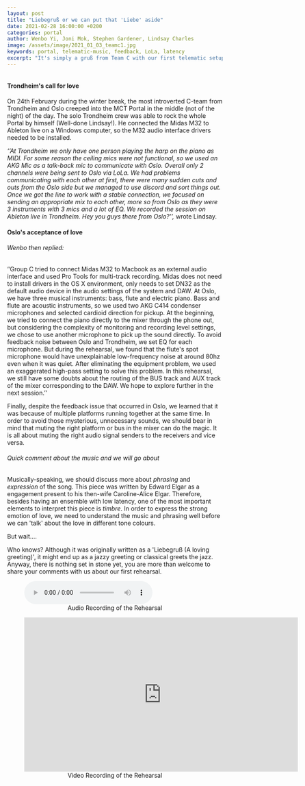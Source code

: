 ```yaml
---
layout: post
title: "Liebegruß or we can put that 'Liebe' aside"
date: 2021-02-28 16:00:00 +0200
categories: portal
author: Wenbo Yi, Joni Mok, Stephen Gardener, Lindsay Charles
image: /assets/image/2021_01_03_teamc1.jpg
keywords: portal, telematic-music, feedback, LoLa, latency
excerpt: "It's simply a gruß from Team C with our first telematic setup."
---
```


<figure style="float: auto">
   <img src="/assets/image/2021_01_03_teamc1.jpg" alt="" title="" width="auto"/> <figcaption></figcaption>
</figure>

#### Trondheim's call for love

On 24th February during the winter break,  the most introverted C-team from Trondheim and Oslo creeped into the MCT Portal in the middle (not of the night) of the day. The solo Trondheim crew was able to rock the whole Portal by himself (Well-done Lindsay!). He connected the Midas M32 to Ableton live on a Windows computer, so the M32 audio interface drivers needed to be installed.

<i>‘’At Trondheim we only have one person playing the harp on the piano as MIDI. For some reason the ceiling mics were not functional, so we used an AKG Mic as a talk-back mic to communicate with Oslo. Overall only 2 channels were being sent to Oslo via LoLa. We had problems communicating with each other at first, there were many sudden cuts and outs from the Oslo side but we managed to use discord and sort things out. Once we got the line to work with a stable connection, we focused on sending an appropriate mix to each other, more so from Oslo as they were 3 instruments with 3 mics and a lot of EQ. We recorded the session on Ableton live in Trondheim. Hey you guys there from Oslo?’’,</i> wrote Lindsay.

#### Oslo's acceptance of love

###### Wenbo then replied:

‘’Group C tried to connect Midas M32 to Macbook as an external audio interface and used Pro Tools for multi-track recording. Midas does not need to install drivers in the OS X environment, only needs to set DN32 as the default audio device in the audio settings of the system and DAW. At Oslo, we have three musical instruments: bass, flute and electric piano. Bass and flute are acoustic instruments, so we used two AKG C414 condenser microphones and selected cardioid direction for pickup. At the beginning, we tried to connect the piano directly to the mixer through the phone out, but considering the complexity of monitoring and recording level settings, we chose to use another microphone to pick up the sound directly. To avoid feedback noise between Oslo and Trondheim, we set EQ for each microphone. But during the rehearsal, we found that the flute's spot microphone would have unexplainable low-frequency noise at around 80hz even when it was quiet. After eliminating the equipment problem, we used an exaggerated high-pass setting to solve this problem. In this rehearsal, we still have some doubts about the routing of the BUS track and AUX track of the mixer corresponding to the DAW. We hope to explore further in the next session.’’

Finally, despite the feedback issue that occurred in Oslo, we learned that it was because of multiple platforms running together at the same time. In order to avoid those mysterious, unnecessary sounds, we should bear in mind that muting the right platform or bus in the mixer can do the magic. It is all about muting the right audio signal senders to the receivers and vice versa.

###### Quick comment about the music and we will go about
Musically-speaking, we should discuss more about *phrasing* and *expression* of the song. This piece was written by Edward Elgar as a engagement present to his then-wife Caroline-Alice Elgar. Therefore, besides having an ensemble with low latency, one of the most important elements to interpret this piece is *timbre*. In order to express the strong emotion of love, we need to understand the music and phrasing well before we can 'talk' about the love in different tone colours.

But wait....

Who knows? Although it was originally written as a 'Liebegruß (A loving greeting)', it might end up as a jazzy greeting or classical greets the jazz. Anyway, there is nothing set in stone yet, you are more than welcome to share your comments with us about our first rehearsal.


<figure style="float: none">
  <audio controls>
    <source src="https://drive.google.com/uc?&id=1RgDb_aOH81TzDq-cPMMgCJPXF4AH5755
" type="audio/mpeg">
    Song One
  </audio>
  <figcaption><center>Audio Recording of the Rehearsal</center></figcaption>
</figure>


<figure style="float: none">
    <center><iframe src="https://youtube.com/embed/MwhRuU_H6E4" width="640" height="360" frameborder="0" allowfullscreen></iframe></center>
    <figcaption><center>Video Recording of the Rehearsal</center></figcaption>
</figure>
